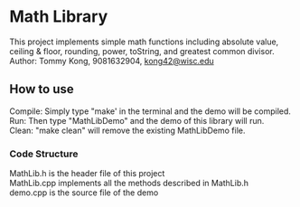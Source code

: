 # Math Library 
This project implements simple math functions including absolute value, ceiling & floor, rounding, power, toString, and greatest common divisor.  
Author: Tommy Kong, 9081632904, kong42@wisc.edu

## How to use
Compile: Simply type "make' in the terminal and the demo will be compiled.  
Run: Then type "MathLibDemo" and the demo of this library will run.  
Clean: "make clean" will remove the existing MathLibDemo file.  

### Code Structure
MathLib.h is the header file of this project  
MathLib.cpp implements all the methods described in MathLib.h  
demo.cpp is the source file of the demo
